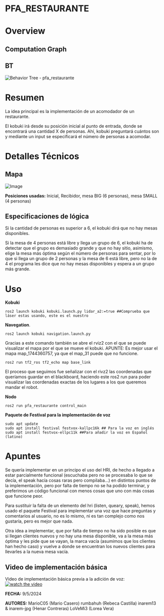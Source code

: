 # PFA_RESTAURANTE

# Overview

## Computation Graph

## BT
![Behavior Tree - pfa_restaurante](https://github.com/user-attachments/assets/de32e57e-c2a3-4e81-a0c0-c7a06d4b0fbc)

# Resumen
La idea principal es la implementación de un acomodador de un restaurante.

El kobuki irá desde su posición inicial al punto de entrada, donde se encontrará una cantidad
X de personas. Ahí, kobuki preguntará cuántos son y mediante un input se especificará 
el número de personas a acomodar.

# Detalles Técnicos

## Mapa

![Image](https://github.com/user-attachments/assets/83baf1ba-ca17-4155-97d0-60e503555a83)

**Posiciones usadas:** Inicial, Recibidor, mesa BIG (6 personas), mesa SMALL (4 personas)

## Especificaciones de lógica

Si la cantidad de personas es superior a 6, el kobuki dirá que no hay
mesas disponibles.

Si la mesa de 4 personas está libre y llega un grupo de 6, el kobuki ha de 
detectar que el grupo es demasiado grande y que no hay sitio, asimismo, elige la
mesa más óptima según el número de personas para sentar, por lo que si llega un
grupo de 2 personas y la mesa de 6 está libre, pero no la de 4 el programa les 
dice que no hay mesas disponibles y espera a un grupo más grande.


# Uso

**Kobuki**
```
ros2 launch kobuki kobuki.launch.py lidar_a2:=true ##Comprueba que láser estas usando, este es el nuestro
```

**Navegation**.
```
ros2 launch kobuki navigation.launch.py
```
Gracias a este comando también se abre el rviz2 con el que se puede visualizar el mapa por el que se mueve el kobuki.
APUNTE: Es mejor usar el mapa map_1744360757, ya que el map_31 puede que no funcione.
```
ros2 run tf2_ros tf2_echo map base_link
```
El proceso que seguimos fue señalizar con el rivz2 las coordenadas que queríamos guardar en el blackboard, haciendo este ros2 run para poder visualizar las coordenadas exactas de los lugares a los que queremos mandar el robot.

**Nodo**
```
ros2 run pfa_restaurante control_main
```

**Paquete de Festival para la implementación de voz**
```
sudo apt update
sudo apt install festival festvox-kallpc16k ## Para la voz en inglés
sudo apt install festvox-ellpc11k ##Para añadir la voz en Español (latino)
```

# Apuntes

Se quería implementar en un principo el uso del HRI, de hecho a llegado a estar
parcialmente funcional (escuchaba pero no se procesaba lo que se decía, el
speak hacía cosas raras pero compilaba...) en distintos puntos de la implementación,
pero por falta de tiempo no se ha podido terminar, y preferimos un código 
funcional con menos cosas que uno con más cosas que funcione peor.

Para sustituir la falta de un elemento del hri (listen, queary, speak), hemos 
usado el paquete Festival para implementar una voz que hace preguntas y comentarios
al usuario, no es lo mismo, ni es tan complejo como nos gustaría, pero es mejor
que nada.

Otra idea a implementar, que por falta de tiempo no ha sido posible es que si 
llegan clientes nuevos y no hay una mesa disponible, va a la mesa más óptima 
y les pide que se vayan, la marca vacía (asumimos que los clientes han hecho caso) 
y vuelve a donde se encuentran los nuevos clientes para llevarles a la nueva mesa vacía.


## Video de implementación básica
Video de implementación básica previa a la adición de voz: 
[![watch the video](https://github.com/rumbahuh/proyecto-final-arqui-rumbacorp/edit/main/p3.jpg)](https://www.youtube.com/watch?v=4J1Ffc5u-C8)


**FECHA:** 9/5/2024 

**AUTORES:**
  MarioC05 (Mario Casero)
  rumbahuh (Rebeca Castilla)
  inarem13 & inarem-jpg (Henar Contreras)
  LoVeMi3 (Lorea Vera)
